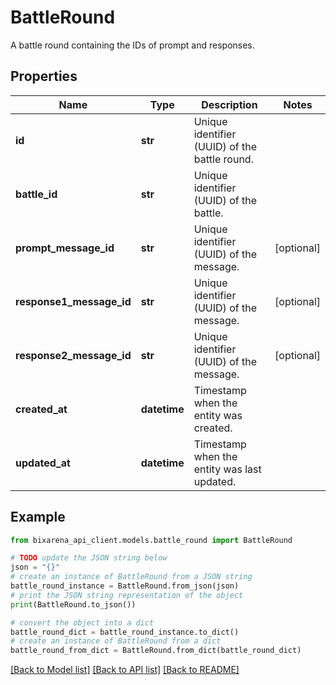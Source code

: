 # BattleRound

A battle round containing the IDs of prompt and responses.

## Properties

| Name                     | Type         | Description                                   | Notes      |
| ------------------------ | ------------ | --------------------------------------------- | ---------- |
| **id**                   | **str**      | Unique identifier (UUID) of the battle round. |
| **battle_id**            | **str**      | Unique identifier (UUID) of the battle.       |
| **prompt_message_id**    | **str**      | Unique identifier (UUID) of the message.      | [optional] |
| **response1_message_id** | **str**      | Unique identifier (UUID) of the message.      | [optional] |
| **response2_message_id** | **str**      | Unique identifier (UUID) of the message.      | [optional] |
| **created_at**           | **datetime** | Timestamp when the entity was created.        |
| **updated_at**           | **datetime** | Timestamp when the entity was last updated.   |

## Example

```python
from bixarena_api_client.models.battle_round import BattleRound

# TODO update the JSON string below
json = "{}"
# create an instance of BattleRound from a JSON string
battle_round_instance = BattleRound.from_json(json)
# print the JSON string representation of the object
print(BattleRound.to_json())

# convert the object into a dict
battle_round_dict = battle_round_instance.to_dict()
# create an instance of BattleRound from a dict
battle_round_from_dict = BattleRound.from_dict(battle_round_dict)
```

[[Back to Model list]](../README.md#documentation-for-models) [[Back to API list]](../README.md#documentation-for-api-endpoints) [[Back to README]](../README.md)
